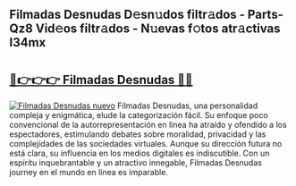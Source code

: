 ## Filmadas Desnudas D𝚎sn𝚞dos filtr𝚊dos - Parts-Qz8 Vid𝚎os filtr𝚊dos - N𝚞evas f𝚘tos atr𝚊ctivas I34mx

# <h2><a href="http://mb0hbim.tromn.icu/?c=Filmadas+Desnudas">🔗👉👉👉 Filmadas Desnudas 🔗🔗</a></h2>

[![Filmadas Desnudas nuevo](https://i.imgur.com/pEAQMta.gif)](http://mb0hbim.tromn.icu/?c=Filmadas+Desnudas)
Filmadas Desnudas, una personalidad compleja y enigmática, elude la categorización fácil. Su enfoque poco convencional de la autorrepresentación en línea ha atraído y ofendido a los espectadores, estimulando debates sobre moralidad, privacidad y las complejidades de las sociedades virtuales. Aunque su dirección futura no está clara, su influencia en los medios digitales es indiscutible. Con un espíritu inquebrantable y un atractivo innegable, Filmadas Desnudas journey en el mundo en línea es imparable.

